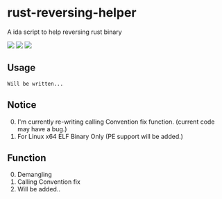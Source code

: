 # rust-reversing-helper

A ida script to help reversing rust binary

![](https://raw.githubusercontent.com/cha5126568/rust-reversing-helper/master/pic/diff_dis.PNG)
![](https://raw.githubusercontent.com/cha5126568/rust-reversing-helper/master/pic/d2.PNG)
![](https://raw.githubusercontent.com/cha5126568/rust-reversing-helper/master/pic/graph.PNG)

## Usage

```
Will be written...
```


## Notice
0. I'm currently re-writing calling Convention fix function. (current code may have a bug.)
1. For Linux x64 ELF Binary Only (PE support will be added.)

## Function
0. Demangling
1. Calling Convention fix
2. Will be added..

